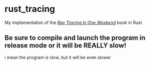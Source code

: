 # rust_tracing
My implementation of the [_Ray Tracing in One Weekend_](https://raytracing.github.io/books/RayTracingInOneWeekend.html) book in Rust

## Be sure to compile and launch the program in release mode or it will be REALLY slow!
i mean the program *is* slow, but it will be even slower
